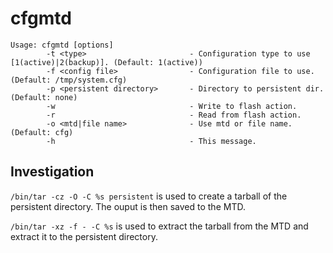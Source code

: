 # cfgmtd

```shell
Usage: cfgmtd [options]
        -t <type>                       - Configuration type to use [1(active)|2(backup)]. (Default: 1(active))
        -f <config file>                - Configuration file to use. (Default: /tmp/system.cfg)
        -p <persistent directory>       - Directory to persistent dir. (Default: none)
        -w                              - Write to flash action.
        -r                              - Read from flash action.
        -o <mtd|file name>              - Use mtd or file name. (Default: cfg)
        -h                              - This message.
```

## Investigation

`/bin/tar -cz -O -C %s persistent` is used to create a tarball of the persistent directory. The ouput is then saved to the MTD.

`/bin/tar -xz -f - -C %s` is used to extract the tarball from the MTD and extract it to the persistent directory.